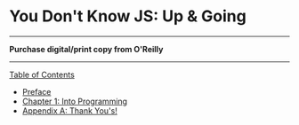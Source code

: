 # You Don't Know JS: Up & Going

-----

**Purchase digital/print copy from O'Reilly**

-----

[Table of Contents](toc.md)

* [Preface](../preface.md)
* [Chapter 1: Into Programming](ch1.md)
* [Appendix A: Thank You's!](apA.md)
